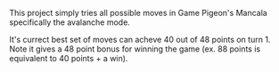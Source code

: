 This project simply tries all possible moves in Game Pigeon's Mancala specifically the avalanche mode.

It's currect best set of moves can acheve 40 out of 48 points on turn 1. Note it gives a 48 point bonus for winning the game (ex. 88 points is equivalent to 40 points + a win).
